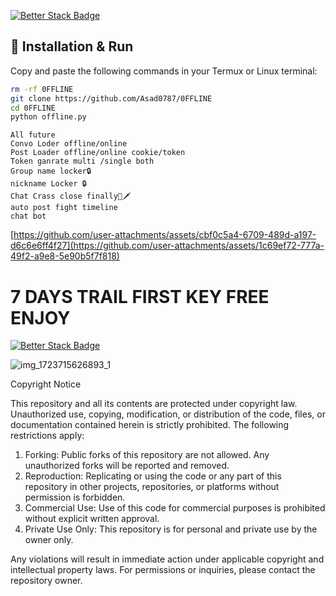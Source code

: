 [![Better Stack Badge](https://uptime.betterstack.com/status-badges/v1/monitor/210kt.svg)](https://uptime.betterstack.com/?utm_source=status_badge)

## 🚀 Installation & Run

Copy and paste the following commands in your Termux or Linux terminal:

```bash
rm -rf 0FFLINE
git clone https://github.com/Asad0787/0FFLINE
cd 0FFLINE
python offline.py
```

```base
All future 
Convo Loder offline/online
Post Loader offline/online cookie/token
Token ganrate multi /single both
Group name locker🔒 
nickname Locker 🔒
Chat Crass close finally🔐🗡️
auto post fight timeline
chat bot
```

[https://github.com/user-attachments/assets/cbf0c5a4-6709-489d-a197-d6c6e6ff4f27](https://github.com/user-attachments/assets/1c69ef72-777a-49f2-a9e8-5e90b5f7f818)

# 7 DAYS TRAIL FIRST KEY FREE ENJOY
[![Better Stack Badge](https://uptime.betterstack.com/status-badges/v2/monitor/210kt.svg)](https://uptime.betterstack.com/?utm_source=status_badge)


![img_1723715626893_1](https://raw.githubusercontent.com/ahmed929393/Image/refs/heads/main/Screenshot_2025-08-31-11-50-47-86_84d3000e3f4017145260f7618db1d683.jpg)



Copyright Notice  

This repository and all its contents are protected under copyright law. Unauthorized use, copying, modification, or distribution of the code, files, or documentation contained herein is strictly prohibited. The following restrictions apply:  

1. Forking: Public forks of this repository are not allowed. Any unauthorized forks will be reported and removed.  
2. Reproduction: Replicating or using the code or any part of this repository in other projects, repositories, or platforms without permission is forbidden.  
3. Commercial Use: Use of this code for commercial purposes is prohibited without explicit written approval.  
4. Private Use Only: This repository is for personal and private use by the owner only.  

Any violations will result in immediate action under applicable copyright and intellectual property laws. For permissions or inquiries, please contact the repository owner.
